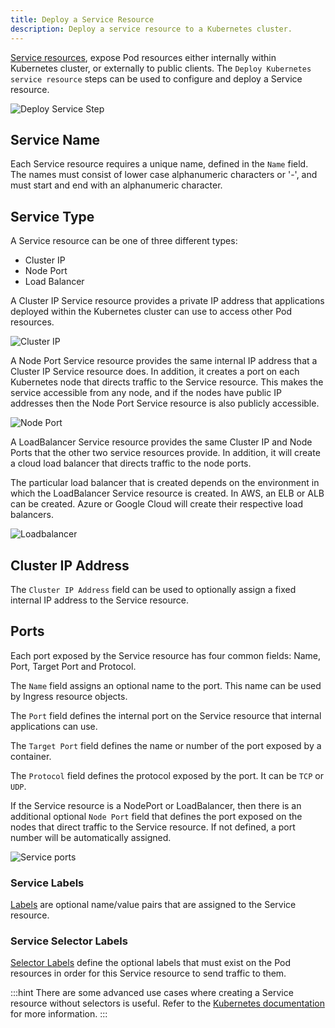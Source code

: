 ```yaml
---
title: Deploy a Service Resource
description: Deploy a service resource to a Kubernetes cluster.
---
```


[Service resources](http://g.octopushq.com/KubernetesServiceResource), expose Pod resources either internally within Kubernetes cluster, or externally to public clients. The `Deploy Kubernetes service resource` steps can be used to configure and deploy a Service resource.

![Deploy Service Step](deploy-service-step.png)

## Service Name
Each Service resource requires a unique name, defined in the `Name` field. The names must consist of lower case alphanumeric characters or '-', and must start and end with an alphanumeric character.

## Service Type

A Service resource can be one of three different types:
* Cluster IP
* Node Port
* Load Balancer

A Cluster IP Service resource provides a private IP address that applications deployed within the Kubernetes cluster can use to access other Pod resources.

![Cluster IP](../cluster-ip.svg)

A Node Port Service resource provides the same internal IP address that a Cluster IP Service resource does. In addition, it creates a port on each Kubernetes node that directs traffic to the Service resource. This makes the service accessible from any node, and if the nodes have public IP addresses then the Node Port Service resource is also publicly accessible.

![Node Port](../node-port.svg)

A LoadBalancer Service resource provides the same Cluster IP and Node Ports that the other two service resources provide. In addition, it will create a cloud load balancer that directs traffic to the node ports.

The particular load balancer that is created depends on the environment in which the LoadBalancer Service resource is created. In AWS, an ELB or ALB can be created. Azure or Google Cloud will create their respective load balancers.

![Loadbalancer](../loadbalancer.svg)

## Cluster IP Address

The `Cluster IP Address` field can be used to optionally assign a fixed internal IP address to the Service resource.

## Ports

Each port exposed by the Service resource has four common fields: Name, Port, Target Port and Protocol.

The `Name` field assigns an optional name to the port. This name can be used by Ingress resource objects.

The `Port` field defines the internal port on the Service resource that internal applications can use.

The `Target Port` field defines the name or number of the port exposed by a container.

The `Protocol` field defines the protocol exposed by the port. It can be `TCP` or `UDP`.

If the Service resource is a NodePort or LoadBalancer, then there is an additional optional `Node Port` field that defines the port exposed on the nodes that direct traffic to the Service resource. If not defined, a port number will be automatically assigned.

![Service ports](../ports.svg)

### Service Labels

[Labels](http://g.octopushq.com/KubernetesLabels) are optional name/value pairs that are assigned to the Service resource.

### Service Selector Labels

[Selector Labels](http://g.octopushq.com/KubernetesLabels) define the optional labels that must exist on the Pod resources in order for this Service resource to send traffic to them.

:::hint
There are some advanced use cases where creating a Service resource without selectors is useful. Refer to the [Kubernetes documentation](http://g.octopushq.com/KubernetesServicesWithoutSelectors) for more information.
:::
